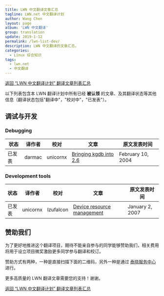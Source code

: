 ```yaml
---
title: LWN 中文翻译文章汇总
tagline: LWN.net 中文翻译计划
author: Wang Chen
layout: page
album: 'LWN 中文翻译'
group: translation
update: 2019-1-12
permalink: /lwn-list-dev/
description: LWN 中文翻译的文章汇总。
categories:
  - Linux 综合知识
tags:
  - lwn.net
  - 中文翻译
---
```


[返回 “LWN 中文翻译计划” 翻译文章列表汇总][2]

以下列表包含本 LWN 翻译计划中所有已经 **被认领** 的文章、及其翻译状态等其他信息（翻译状态包括"翻译中"，"校对中"，"已发表"）。

## 调试与开发

### Debugging

| 状态   | 译作者  | 校对      | 文章  |原文发表时间|
|--------|---------|-----------|-------|------------|
| 已发表 | darmac  | unicornx  |[Bringing kgdb into 2.6](/lwn-70465-bringing-kgdb-into-2.6) |February 10, 2004|

### Development tools

| 状态   | 译作者    | 校对      | 文章  |原文发表时间|
|--------|-----------|-----------|-------|------------|
| 已发表 | unicornx  | lzufalcon |[Device resource management](/lwn-215996-device-resource-management)|January 2, 2007|


## 赞助我们

为了更好地推进这个翻译项目，期待不能亲自参与的同学能够赞助我们，相关费用将用于设立项目微奖激励更多同学参与翻译和校订。

赞助方式有两种，一种是直接扫描下面的二维码，另外一种是通过 [泰晓服务中心](https://weidian.com/item.html?itemID=2208672946) 进行。

更多高质量的 LWN 翻译文章需要您的支持！谢谢。

[返回 “LWN 中文翻译计划” 翻译文章列表汇总][2]

[1]: http://tinylab.org
[2]: /lwn-list
